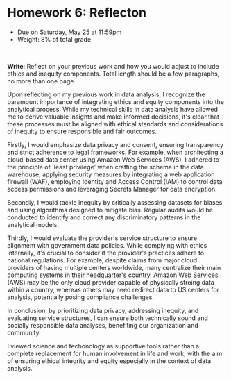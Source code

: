 # Homework 6: Reflecton

- Due on Saturday, May 25 at 11:59pm
- Weight: 8% of total grade

<br>

**Write**: Reflect on your previous work and how you would adjust to include ethics and inequity components. Total length should be a few paragraphs, no more than one page.

Upon reflecting on my previous work in data analysis, I recognize the paramount importance of integrating ethics and equity components into the analytical process. While my technical skills in data analysis have allowed me to derive valuable insights and make informed decisions, it's clear that these processes must be aligned with ethical standards and considerations of inequity to ensure responsible and fair outcomes.

Firstly, I would emphasize data privacy and consent, ensuring transparency and strict adherence to legal frameworks. For example, when architecting a cloud-based data center using Amazon Web Services (AWS), I adhered to the principle of 'least privilege' when crafting the schema in the data warehouse, applying security measures by integrating a web application firewall (WAF), employing Identity and Access Control (IAM) to control data access permissions and leveraging Secrets Manager for data encryption.

Secondly, I would tackle inequity by critically assessing datasets for biases and using algorithms designed to mitigate bias. Regular audits would be conducted to identify and correct any discriminatory patterns in the analytical models.

Thirdly, I would evaluate the provider's service structure to ensure alignment with government data policies. While complying with ethics internally, it's crucial to consider if the provider's practices adhere to national regulations. For example, despite claims from major cloud providers of having multiple centers worldwide, many centralize their main computing systems in their headquarter's country. Amazon Web Services (AWS) may be the only cloud provider capable of physically stroing data within a country, whereas others may need redirect data to US centers for analysis, potentially posing compliance challenges. 

In conclusion, by prioritizing data privacy, addressing inequity, and evaluating service structures, I can ensure both technically sound and socially responsible data analyses, benefiting our organization and community.

I viewed science and techonology as supportive tools rather than a complete replacement for human involvement in life and work, with the aim of ensuring ethical integrity and equity especially in the context of data analysis.